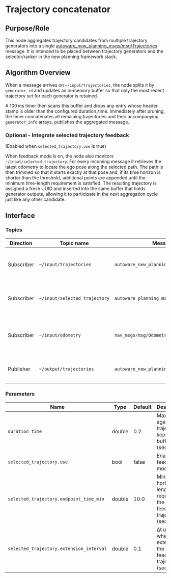 # Trajectory concatenator

## Purpose/Role

This node aggregates trajectory candidates from multiple trajectory generators into a single [autoware_new_planning_msgs/msg/Trajectories](../autoware_new_planning_msgs/msg/Trajectories.msg) message. It is intended to be placed between trajectory generators and the selector/ranker in the new planning framework stack.

## Algorithm Overview

When a message arrives on `~/input/trajectories`, the node splits it by `generator_id` and updates an in‑memory buffer so that only the most recent trajectory set for each generator is retained.

A 100 ms timer then scans this buffer and drops any entry whose header stamp is older than the configured duration_time. Immediately after pruning, the timer concatenates all remaining trajectories and their accompanying `generator_info` arrays, publishes the aggregated message.

### Optional - Integrate selected trajectory feedback

(Enabled when `selected_trajectory.use` is true)

When feedback mode is on, the node also monitors `~/input/selected_trajectory`. For every incoming message it retrieves the latest odometry to locate the ego pose along the selected path. The path is then trimmed so that it starts exactly at that pose and, if its time horizon is shorter than the threshold, additional points are appended until the minimum time-length requirement is satisfied. The resulting trajectory is assigned a fresh UUID and inserted into the same buffer that holds generator outputs, allowing it to participate in the next aggregation cycle just like any other candidate.

## Interface

### Topics

| Direction  | Topic name                    | Message Type                                  | Description                                                |
| ---------- | ----------------------------- | --------------------------------------------- | ---------------------------------------------------------- |
| Subscriber | `~/input/trajectories`        | `autoware_new_planning_msgs/msg/Trajectories` | Trajectory sets produced by each generator                 |
| Subscriber | `~/input/selected_trajectory` | `autoware_planning_msgs/msg/Trajectory`       | Current selector output (optional feedback)                |
| Subscriber | `~/input/odometry`            | `nav_msgs/msg/Odometry`                       | Ego pose needed to trim and extend the feedback trajectory |
| Publisher  | `~/output/trajectories`       | `autoware_new_planning_msgs/msg/Trajectories` | Concatenated list of all buffered trajectories             |

### Parameters

| Name                                     | Type   | Default | Description                                                           |
| ---------------------------------------- | ------ | ------- | --------------------------------------------------------------------- |
| `duration_time`                          | double | 0.2     | Maximum age of trajectories kept in the buffer (seconds)              |
| `selected_trajectory.use`                | bool   | false   | Enable feedback mode                                                  |
| `selected_trajectory.endpoint_time_min`  | double | 10.0    | Minimum horizon length required for the feedback trajectory (seconds) |
| `selected_trajectory.extension_interval` | double | 0.1     | Δt used when extending the feedback trajectory (seconds)              |

